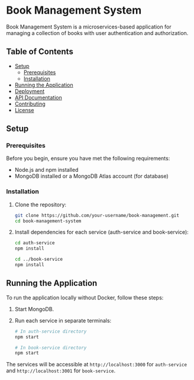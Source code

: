 # Book Management System

Book Management System is a microservices-based application for managing a collection of books with user authentication and authorization.

## Table of Contents

- [Setup](#setup)
  - [Prerequisites](#prerequisites)
  - [Installation](#installation)
- [Running the Application](#running-the-application)
- [Deployment](#deployment)
- [API Documentation](#api-documentation)
- [Contributing](#contributing)
- [License](#license)

## Setup

### Prerequisites

Before you begin, ensure you have met the following requirements:

- Node.js and npm installed
- MongoDB installed or a MongoDB Atlas account (for database)

### Installation

1. Clone the repository:

   ```bash
   git clone https://github.com/your-username/book-management.git
   cd book-management-system
   ```

2. Install dependencies for each service (auth-service and book-service):

   ```bash
   cd auth-service
   npm install

   cd ../book-service
   npm install
   ```

## Running the Application

To run the application locally without Docker, follow these steps:

1. Start MongoDB.

2. Run each service in separate terminals:

   ```bash
   # In auth-service directory
   npm start

   # In book-service directory
   npm start
   ```

The services will be accessible at `http://localhost:3000` for `auth-service` and `http://localhost:3001` for `book-service`.

